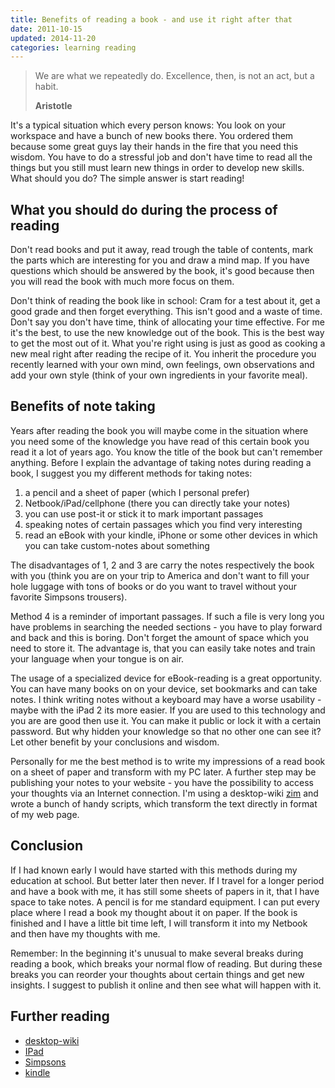 ```yaml
---
title: Benefits of reading a book - and use it right after that
date: 2011-10-15
updated: 2014-11-20
categories: learning reading
---
```


<blockquote>
  <p>We are what we repeatedly do. Excellence, then, is not an act, but a habit.</p>
  <p><strong>Aristotle</strong></p>
</blockquote>


It's a typical situation which every person knows: You look on your workspace and have a bunch of new books there. You ordered them because some great guys lay their hands in the fire that you need this wisdom. You have to do a stressful job and don't have time to read all the things but you still must learn new things in order to develop new skills. What should you do? The simple answer is start reading!


## What you should do during the process of reading

Don't read books and put it away, read trough the table of contents, mark the parts which are interesting for you and draw a mind map. If you have questions which should be answered by the book, it's good because then you will read the book with much more focus on them.


Don't think of reading the book like in school: Cram for a test about it, get a good grade and then forget everything.  This isn't good and a waste of time. Don't say you don't have time, think of allocating your time effective. For me it's the best, to use the new knowledge out of the book. This is the best way to get the most out of it. What you're right using is just as good as cooking a new meal right after reading the recipe of it. You inherit the procedure you recently learned with your own mind, own feelings, own observations and add your own style (think of your own ingredients in your favorite meal).


## Benefits of note taking

Years after reading the book you will maybe come in the situation where you need some of the knowledge you have read of this certain book you read it a lot of years ago. You know the title of the book but can't remember anything.  Before I explain the advantage of taking notes during reading a book, I suggest you my different methods for taking notes:


1. a pencil and a sheet of paper (which I personal prefer)
2. Netbook/iPad/cellphone (there you can directly take your notes)
3. you can use post-it or stick it to mark important passages
4. speaking notes of certain passages which you find very interesting
5. read an eBook with your kindle, iPhone or some other devices in
   which you can take custom-notes about something


The disadvantages of 1, 2 and 3 are carry the notes respectively the book with you (think you are on your trip to America and don't want to fill your hole luggage with tons of books or do you want to travel without your favorite Simpsons trousers).


Method 4 is a reminder of important passages. If such a file is very long you have problems in searching the needed sections - you have to play forward and back and this is boring. Don't forget the amount of space which you need to store it. The advantage is, that you can easily take notes and train your language when your tongue is on air.


The usage of a specialized device for eBook-reading is a great opportunity. You can have many books on on your device, set bookmarks and can take notes. I think writing notes without a keyboard may have a worse usability - maybe with the iPad 2 its more easier. If you are used to this technology and you are are good then use it. You can make it public or lock it with a certain password. But why hidden your knowledge so that no other one can see it? Let other benefit by your conclusions and wisdom.


Personally for me the best method is to write my impressions of a read book on a sheet of paper and transform with my PC later. A further step may be publishing your notes to your website - you have the possibility to access your thoughts via an Internet connection. I'm using a desktop-wiki [zim](http://zim-wiki.org) and wrote a bunch of handy scripts, which transform the text directly in format of my web page.


## Conclusion

If I had known early I would have started with this methods during my education at school. But better later then never.  If I travel for a longer period and have a book with me, it has still some sheets of papers in it, that I have space to take notes.  A pencil is for me standard equipment. I can put every place where I read a book my thought about it on paper. If the book is finished and I have a little bit time left, I will transform it into my Netbook and then have my thoughts with me.


Remember: In the beginning it's unusual to make several breaks during reading a book, which breaks your normal flow of reading. But during these breaks you can reorder your thoughts about certain things and get new insights. I suggest to publish it online and then see what will happen with it.


## Further reading

- [desktop-wiki](http://en.wikipedia.org/wiki/Personal_wiki#Free_software)
- [IPad](http://en.wikipedia.org/wiki/IPad)
- [Simpsons](http://www.thesimpsons.com/)
- [kindle](http://www.amazon.com/dp/B0015T963C/?tag=gocous-20&hvadid=5266389317&ref=pd_sl_7caym1p0x_e)

